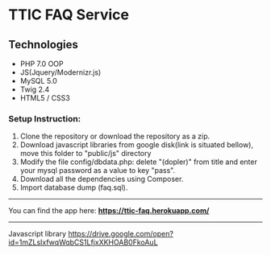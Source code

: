 # TTIC FAQ Service

## Technologies

- PHP 7.0 OOP
- JS(Jquery/Modernizr.js)
- MySQL 5.0
- Twig 2.4
- HTML5 / CSS3

### Setup Instruction:
1. Clone the repository or download the repository as a zip.
2. Download javascript libraries from google disk(link is situated bellow), move this folder to "public/js" directory
3. Modify the file config/dbdata.php: delete "(dopler)" from title and enter your mysql password as a value to key "pass".
4. Download all the dependencies using Composer.
5. Import database dump (faq.sql).

***

You can find the app here: **https://ttic-faq.herokuapp.com/**

***

Javascript library https://drive.google.com/open?id=1mZLsIxfwqWqbCS1LfjxXKHOAB0FkoAuL
